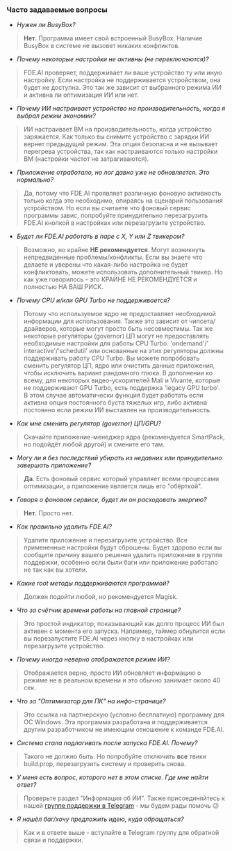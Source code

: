### Часто задаваемые вопросы

- _Нужен ли BusyBox?_

> **Нет.** Программа имеет свой встроенный BusyBox. Наличие BusyBox в системе не вызовет никаких
> конфликтов.

- _Почему некоторые настройки не активны (не переключаются)?_

> FDE.AI проверяет, поддерживает ли ваше устройство ту или иную настройку. Если настройка не
> поддерживается устройством, она будет не доступна. Это так же зависит от выбранного режима
> ИИ и активна ли оптимизация ИИ или нет.

- _Почему ИИ настраивает устройство на производительность, когда я выбрал режим экономии?_

> ИИ настраивает ВМ на производительность, когда устройство заряжается. Как только вы снимите
> устройство с зарядки ИИ вернет предыдущий режим. Эта опция безопасна и не вызывает перегрева
> устройства, так как настраиваются только настройки ВМ (настройки частот не затрагиваются).

- _Приложение отработало, но лог давно уже не обновляется. Это нормально?_

> Да, потому что FDE.AI проявляет различную фоновую активность только когда это необходимо, опираясь
> на сценарий пользования устройством. Но если вы считаете что фоновый сервис программы завис,
> попробуйте принудительно перезагрузить FDE.AI кнопкой в настройках или перезагрузите устройство.

- _Будет ли FDE.AI работать в паре с X, Y или Z твикером?_

> Возможно, но крайне **НЕ рекомендуется**. Могут возникнуть непредвиденные проблемы/конфликты.
> Если вы знаете что делаете и уверены что какая-либо настройка не будет конфликтовать,
> можете использовать дополнительный твикер. Но как уже говорилось - это КРАЙНЕ НЕ РЕКОМЕНДУЕТСЯ
> и полностью НА ВАШ РИСК.

- _Почему CPU и/или GPU Turbo не поддерживается?_

> Потому что используемое ядро не предоставляет необходимой информации для использования. Также это
> зависит от чипсета/драйверов, которые могут просто быть несовместимы. Так же некоторые регуляторы
(governor) ЦП могут не предоставлять необходимые настройки для работы CPU Turbo. 'ondemand'/'
> interactive'/'schedutil' или основанные на этих регуляторы должны поддерживать работу CPU Turbo.
> Вы можете попробовать сменить регулятор ЦП, ядро или очистить данные приложения, чтобы исключить
> вариант рандомного глюка. В дополнении ко всему, для некоторых видео-ускорителей Mali и Vivante,
> которые не поддерживают GPU Turbo, есть поддержка 'legacy GPU turbo'. В этом случае автоматически
> функция будет работать если активна опция постоянного буста тяжелых игр, либо активна постоянно
> если режим ИИ выставлен на производительность.

- _Как мне сменить регулятор (governor) ЦП/GPU?_

> Скачайте приложение-менеджер ядра (рекомендуется SmartPack, но подойдёт любой другой) и смените
> его там.

- _Могу ли я без последствий убирать из недавних или принудительно завершать приложение?_

> **Да**. Есть фоновый сервис который управляет всеми процессами оптимизации, а приложение является
> лишь его "обёрткой".

- _Говоря о фоновом сервисе, будет ли он расходовать энергию?_

> **Нет.** Просто нет.

- _Как правильно удалить FDE.AI?_

> Удалите приложение и перезагрузите устройство. Все примененные настройки будут
> сброшены. Будет здорово если вы сообщите причину вашего решения удалить приложение в группе
> поддержки, особенно если были баги или приложение работало не так как вы хотели.

- _Какие root методы поддерживаются программой?_

> Должен подойти любой, но рекомендуется Magisk.

- _Что за счётчик времени работы на главной странице?_

> Это простой индикатор, показывающий как долго процесс ИИ был активен с момента его запуска.
> Например, таймер обнулится если вы перезапустите FDE.AI через кнопку в настройках или
> перезагрузите устройство.

- _Почему иногда неверно отображается режим ИИ?_

> Отображается верно, просто ИИ обновляет информацию о режиме не в реальном времени и это обычно
> занимает около 40 сек.

- _Что за "Оптимизатор для ПК" на инфо-странице?_

> Это ссылка на партнерскую (условно бесплатную) программу для ОС Windows. Эта программа разработана
> и поддерживается другим разработчиком не имеющим отношение к команде FDE.AI.

- _Система стала подлагивать после запуска FDE.AI. Почему?_

> Такого не должно быть. Но попробуйте отключить **все** твики build.prop, перезагрузить систему и
> проверить снова.

- _У меня есть вопрос, которого нет в этом списке. Где мне найти ответ?_

> Проверьте раздел "Информация об ИИ". Также присоединяйтесь к
> нашей [группе поддержки в Telegram](https://t.me/feralab_rus) - мы будем рады помочь 😉

- _Я нашёл баг/хочу предложить идею, куда обращаться?_

> Как и в ответе выше - вступайте в Telegram группу для обратной связи и поддержки.
